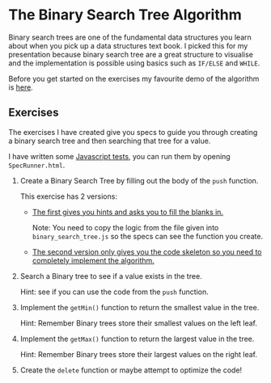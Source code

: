 # The Binary Search Tree Algorithm

Binary search trees are one of the fundamental data structures you learn about when you pick up a data structures text book.
I picked this for my presentation because binary search tree are a great structure to visualise and the implementation is possible using basics such as `IF/ELSE` and `WHILE`.

Before you get started on the exercises my favourite demo of the algorithm is [here](http://btechsmartclass.com/DS/U5_T1.html).

## Exercises

The exercises I have created give you specs to guide you through creating a binary search tree and then searching that tree for a value.

I have written some [Javascript tests](https://github.com/LondonAlgorithms/binary_search_tree/blob/master/spec/spec.js), you can run them by opening `SpecRunner.html`.

1. Create a Binary Search Tree by filling out the body of the `push` function.

    This exercise has 2 versions:

      - [The first gives you hints and asks you to fill the blanks in.](https://github.com/LondonAlgorithms/binary_search_tree/blob/master/src/binary_search_tree_with_some_help.js)

         Note: You need to copy the logic from the file given into `binary_search_tree.js` so the specs can see the function you create.

      - [The second version only gives you the code skeleton so you need to completely implement the algorithm.](https://github.com/LondonAlgorithms/binary_search_tree/blob/master/src/binary_search_tree.js)

2. Search a Binary tree to see if a value exists in the tree.

   Hint: see if you can use the code from the `push` function.

3. Implement the `getMin()` function to return the smallest value in the tree.

   Hint: Remember Binary trees store their smallest values on the left leaf.

4. Implement the `getMax()` function to return the largest value in the tree.

   Hint: Remember Binary trees store their largest values on the right leaf.

5. Create the `delete` function or maybe attempt to optimize the code!
